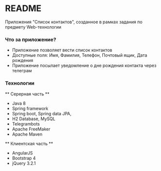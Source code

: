 # README #

Приложения "Список контактов", 
созданное в рамках задания по предмету Web-технологии

### Что за приложение? ###

* Приложение позволяет вести список контактов
* Доступные поля: Имя, Фамилия, Телефон, Почтовый ящик, Дата рождения
* Приложение посылает уведомление о дне рождения контакта через телеграм

### Технологии ###

** Серерная часть **

* Java 8
* Spring framework
* Spring boot, Spring data JPA, 
* H2 Database, MySQL
* Telegrambots
* Apache FreeMaker
* Apache Maven

** Клиентская часть **

* AngularJS
* Bootstrap 4
* jQuery 3.2.1
